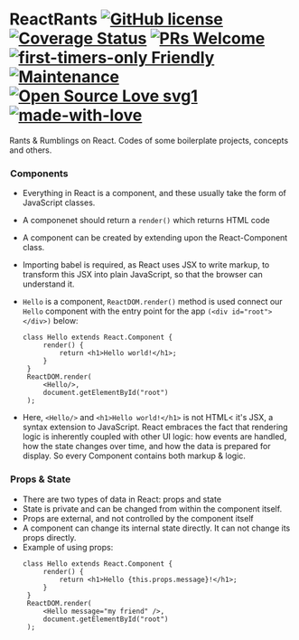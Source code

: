 # ReactRants [![GitHub license](https://img.shields.io/badge/license-GLWTPL-blue.svg)](https://github.com/me-shaon/GLWTPL/blob/master/NSFW_LICENSE) [![Coverage Status](https://img.shields.io/badge/coverage-100%25-yellow.svg)]() [![PRs Welcome](https://img.shields.io/badge/PRs-welcome-brightgreen.svg)]() [![first-timers-only Friendly](https://img.shields.io/badge/first--timers--only-friendly-blue.svg)](http://www.firsttimersonly.com/) [![Maintenance](https://img.shields.io/badge/Maintained%3F-yes-green.svg)](https://github.com/SaadAAkash/Compiler-Linux-GIT-AWS-Essentials/graphs/commit-activity) [![Open Source Love svg1](https://badges.frapsoft.com/os/v1/open-source.svg?v=103)](https://github.com/ellerbrock/open-source-badges/) [![made-with-love](https://img.shields.io/badge/Made%20with-Love-1f425f.svg)](https://saadaakash.bitbucket.io/)
Rants & Rumblings on React. Codes of some boilerplate projects, concepts and others.

###  Components

 * Everything in React is a component,  and these usually take the form of JavaScript classes.
 * A componenet should return a ```render()``` which returns HTML code
 * A component can be created by extending upon the React-Component class.
 * Importing babel is required, as React uses JSX to write markup, to transform this JSX into plain JavaScript, so that the browser can understand it.
 * ```Hello``` is a component, ```ReactDOM.render()``` method is used connect our ```Hello``` component with the entry point for the app ```(<div id="root"></div>)``` below:
  
   ```
   class Hello extends React.Component {
        render() {
            return <h1>Hello world!</h1>;
        }
    }
    ReactDOM.render(
        <Hello/>, 
        document.getElementById("root")
    );
   ```
 * Here,  ```<Hello/>``` and ```<h1>Hello world!</h1>``` is not HTML< it's JSX, a syntax extension to JavaScript. React embraces the fact that rendering logic is inherently coupled with other UI logic: how events are handled, how the state changes over time, and how the data is prepared for display. So every Component contains both markup & logic.

###  Props & State
 
 * There are two types of data in React: props and state
 * State is private and can be changed from within the component itself. 
 * Props are external, and not controlled by the component itself
 * A component can change its internal state directly. It can not change its props directly.
 * Example of using props:
   ```
   class Hello extends React.Component {
        render() {
            return <h1>Hello {this.props.message}!</h1>; 
        }
    }
    ReactDOM.render(
        <Hello message="my friend" />,  
        document.getElementById("root")
    );
   ```
